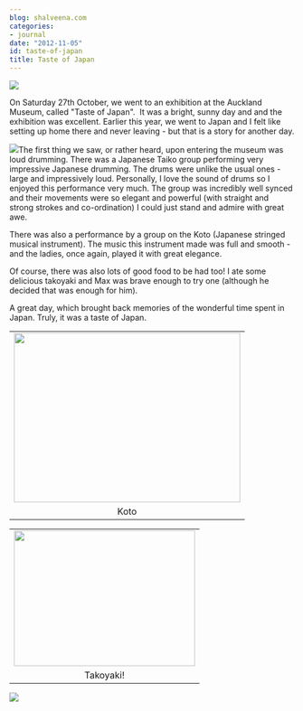 ```yaml
---
blog: shalveena.com
categories:
- journal
date: "2012-11-05"
id: taste-of-japan
title: Taste of Japan
---
```


[](https://shalveena.files.wordpress.com/2012/11/880c0-img_0638.jpg)

[![](https://shalveena.files.wordpress.com/2012/11/12039-img_0626.jpg?w=300)](https://shalveena.files.wordpress.com/2012/11/12039-img_0626.jpg)

On Saturday 27th October, we went to an exhibition at the Auckland Museum, called "Taste of Japan".  It was a bright, sunny day and and the exhibition was excellent. Earlier this year, we went to Japan and I felt like setting up home there and never leaving - but that is a story for another day.

[![](https://shalveena.files.wordpress.com/2012/11/5adf3-img_0631.jpg?w=300)](https://shalveena.files.wordpress.com/2012/11/5adf3-img_0631.jpg)The first thing we saw, or rather heard, upon entering the museum was loud drumming. There was a Japanese Taiko group performing very impressive Japanese drumming. The drums were unlike the usual ones - large and impressively loud. Personally, I love the sound of drums so I enjoyed this performance very much. The group was incredibly well synced and their movements were so elegant and powerful (with straight and strong strokes and co-ordination) I could just stand and admire with great awe.

There was also a performance by a group on the Koto (Japanese stringed musical instrument). The music this instrument made was full and smooth - and the ladies, once again, played it with great elegance.

Of course, there was also lots of good food to be had too! I ate some delicious takoyaki and Max was brave enough to try one (although he decided that was enough for him).

A great day, which brought back memories of the wonderful time spent in Japan. Truly, it was a taste of Japan.[](https://shalveena.files.wordpress.com/2012/11/880c0-img_0638.jpg)

<table class="tr-caption-container" style="margin-left:auto;margin-right:auto;text-align:center;" cellspacing="0" cellpadding="0" align="center"><tbody><tr><td style="text-align:center;"><a style="margin-left:auto;margin-right:auto;" href="https://shalveena.files.wordpress.com/2012/11/db8af-img_0634.jpg"><img src="https://shalveena.files.wordpress.com/2012/11/db8af-img_0634.jpg?w=300" width="400" height="300" border="0"></a></td></tr><tr><td class="tr-caption" style="text-align:center;">Koto</td></tr></tbody></table>

<table class="tr-caption-container" style="margin-left:auto;margin-right:auto;text-align:center;" cellspacing="0" cellpadding="0" align="center"><tbody><tr><td style="text-align:center;"><a style="margin-left:auto;margin-right:auto;" href="https://shalveena.files.wordpress.com/2012/11/e16c1-img_0643.jpg"><img src="https://shalveena.files.wordpress.com/2012/11/e16c1-img_0643.jpg?w=300" width="320" height="240" border="0"></a></td></tr><tr><td class="tr-caption" style="text-align:center;">Takoyaki!</td></tr></tbody></table>

[![](https://shalveena.files.wordpress.com/2012/11/880c0-img_0638.jpg?w=300)](https://shalveena.files.wordpress.com/2012/11/880c0-img_0638.jpg)
